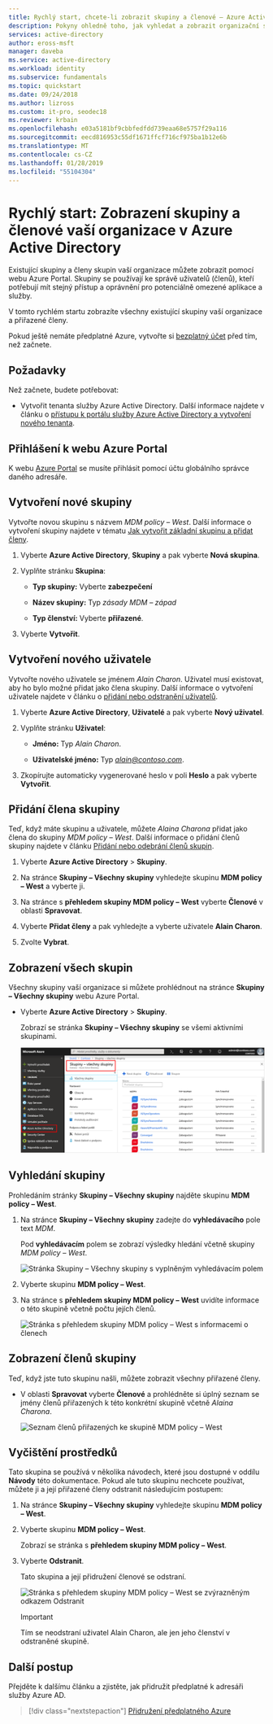 ```yaml
---
title: Rychlý start, chcete-li zobrazit skupiny a členové – Azure Active Directory vaší organizace | Dokumentace Microsoftu
description: Pokyny ohledně toho, jak vyhledat a zobrazit organizační skupiny a jejich přiřazených členů.
services: active-directory
author: eross-msft
manager: daveba
ms.service: active-directory
ms.workload: identity
ms.subservice: fundamentals
ms.topic: quickstart
ms.date: 09/24/2018
ms.author: lizross
ms.custom: it-pro, seodec18
ms.reviewer: krbain
ms.openlocfilehash: e03a5181bf9cbbfedfdd739eaa68e5757f29a116
ms.sourcegitcommit: eecd816953c55df1671ffcf716cf975ba1b12e6b
ms.translationtype: MT
ms.contentlocale: cs-CZ
ms.lasthandoff: 01/28/2019
ms.locfileid: "55104304"
---
```

<!--As a brand-new Azure AD administrator, I need to view my organization’s groups along with the assigned members, so I can manage permissions to apps and services for people in my organization-->

# <a name="quickstart-view-your-organizations-groups-and-members-in-azure-active-directory"></a>Rychlý start: Zobrazení skupiny a členové vaší organizace v Azure Active Directory
Existující skupiny a členy skupin vaší organizace můžete zobrazit pomocí webu Azure Portal. Skupiny se používají ke správě uživatelů (členů), kteří potřebují mít stejný přístup a oprávnění pro potenciálně omezené aplikace a služby.

V tomto rychlém startu zobrazíte všechny existující skupiny vaší organizace a přiřazené členy.

Pokud ještě nemáte předplatné Azure, vytvořte si [bezplatný účet](https://azure.microsoft.com/free/) před tím, než začnete. 

## <a name="prerequisites"></a>Požadavky
Než začnete, budete potřebovat:

- Vytvořit tenanta služby Azure Active Directory. Další informace najdete v článku o [přístupu k portálu služby Azure Active Directory a vytvoření nového tenanta](active-directory-access-create-new-tenant.md).

## <a name="sign-in-to-the-azure-portal"></a>Přihlášení k webu Azure Portal
K webu [Azure Portal](https://portal.azure.com/) se musíte přihlásit pomocí účtu globálního správce daného adresáře.

## <a name="create-a-new-group"></a>Vytvoření nové skupiny 
Vytvořte novou skupinu s názvem _MDM policy – West_. Další informace o vytvoření skupiny najdete v tématu [Jak vytvořit základní skupinu a přidat členy](active-directory-groups-create-azure-portal.md).

1. Vyberte **Azure Active Directory**, **Skupiny** a pak vyberte **Nová skupina**.

2. Vyplňte stránku **Skupina**:
    
    - **Typ skupiny:** Vyberte **zabezpečení**
    
    - **Název skupiny:** Typ _zásady MDM – západ_
    
    - **Typ členství:** Vyberte **přiřazené**.

3. Vyberte **Vytvořit**.

## <a name="create-a-new-user"></a>Vytvoření nového uživatele
Vytvořte nového uživatele se jménem _Alain Charon_. Uživatel musí existovat, aby ho bylo možné přidat jako člena skupiny. Další informace o vytvoření uživatele najdete v článku o [přidání nebo odstranění uživatelů](add-users-azure-active-directory.md).

1. Vyberte **Azure Active Directory**, **Uživatelé** a pak vyberte **Nový uživatel**.

2. Vyplňte stránku **Uživatel**:

    - **Jméno:** Typ _Alain Charon_.

    - **Uživatelské jméno:** Typ *alain@contoso.com*.

3. Zkopírujte automaticky vygenerované heslo v poli **Heslo** a pak vyberte **Vytvořit**.

## <a name="add-a-group-member"></a>Přidání člena skupiny
Teď, když máte skupinu a uživatele, můžete _Alaina Charona_ přidat jako člena do skupiny _MDM policy – West_. Další informace o přidání členů skupiny najdete v článku [Přidání nebo odebrání členů skupin](active-directory-groups-members-azure-portal.md).

1. Vyberte **Azure Active Directory** > **Skupiny**.

2. Na stránce **Skupiny – Všechny skupiny** vyhledejte skupinu **MDM policy – West** a vyberte ji.

3. Na stránce s **přehledem skupiny MDM policy – West** vyberte **Členové** v oblasti **Spravovat**.

4. Vyberte **Přidat členy** a pak vyhledejte a vyberte uživatele **Alain Charon**.

5. Zvolte **Vybrat**.

## <a name="view-all-groups"></a>Zobrazení všech skupin
Všechny skupiny vaší organizace si můžete prohlédnout na stránce **Skupiny – Všechny skupiny** webu Azure Portal.

- Vyberte **Azure Active Directory** > **Skupiny**.

    Zobrazí se stránka **Skupiny – Všechny skupiny** se všemi aktivními skupinami.

    ![Stránka Skupiny – Všechny skupiny zobrazující všechny existující skupiny](media/active-directory-groups-view-azure-portal/groups-all-groups-blade-with-all-groups.png)

## <a name="search-for-the-group"></a>Vyhledání skupiny
Prohledáním stránky **Skupiny – Všechny skupiny** najděte skupinu **MDM policy – West**.

1. Na stránce **Skupiny – Všechny skupiny** zadejte do **vyhledávacího** pole text _MDM_.

    Pod **vyhledávacím** polem se zobrazí výsledky hledání včetně skupiny _MDM policy – West_.

    ![Stránka Skupiny – Všechny skupiny s vyplněným vyhledávacím polem](media/active-directory-groups-view-azure-portal/search-for-specific-group.png)

3. Vyberte skupinu **MDM policy – West**.

4. Na stránce s **přehledem skupiny MDM policy – West** uvidíte informace o této skupině včetně počtu jejích členů.

    ![Stránka s přehledem skupiny MDM policy – West s informacemi o členech](media/active-directory-groups-view-azure-portal/group-overview-blade.png)

## <a name="view-group-members"></a>Zobrazení členů skupiny
Teď, když jste tuto skupinu našli, můžete zobrazit všechny přiřazené členy.

- V oblasti **Spravovat** vyberte **Členové** a prohlédněte si úplný seznam se jmény členů přiřazených k této konkrétní skupině včetně _Alaina Charona_.

    ![Seznam členů přiřazených ke skupině MDM policy – West](media/active-directory-groups-view-azure-portal/groups-all-members.png)

## <a name="clean-up-resources"></a>Vyčištění prostředků
Tato skupina se používá v několika návodech, které jsou dostupné v oddílu **Návody** této dokumentace. Pokud ale tuto skupinu nechcete používat, můžete ji a její přiřazené členy odstranit následujícím postupem:

1. Na stránce **Skupiny – Všechny skupiny** vyhledejte skupinu **MDM policy – West**.

2.  Vyberte skupinu **MDM policy – West**.

    Zobrazí se stránka s **přehledem skupiny MDM policy – West**.

3. Vyberte **Odstranit**.

    Tato skupina a její přidružení členové se odstraní.

    ![Stránka s přehledem skupiny MDM policy – West se zvýrazněným odkazem Odstranit](media/active-directory-groups-view-azure-portal/group-overview-blade-delete.png)

    >[!Important]
    >Tím se neodstraní uživatel Alain Charon, ale jen jeho členství v odstraněné skupině.

## <a name="next-steps"></a>Další postup
Přejděte k dalšímu článku a zjistěte, jak přidružit předplatné k adresáři služby Azure AD.

> [!div class="nextstepaction"]
> [Přidružení předplatného Azure](active-directory-how-subscriptions-associated-directory.md)
